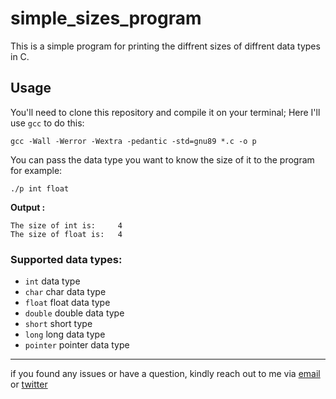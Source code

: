 # simple_sizes_program
This is a simple program for printing the diffrent sizes of diffrent data types in C.
## Usage
You'll need to clone this repository and compile it on your terminal; Here I'll use `gcc` to do this:
~~~
gcc -Wall -Werror -Wextra -pedantic -std=gnu89 *.c -o p
~~~
You can pass the data type you want to know the size of it to the program for example:
~~~
./p int float
~~~
**Output :**
~~~
The size of int is:     4
The size of float is:   4
~~~
### Supported data types:
* `int`    data type
* `char`   char data type      
* `float`  float data type     
* `double` double data type    
* `short`  short type
* `long`   long data type
* `pointer` pointer data type
___
if you found any issues or have a question, kindly reach out to me via <a href="mailto:salekbenelhabchi@gmail.com">email</a> or [twitter](https://twitter.com/MrBread46 "MrBread46")